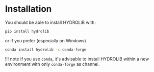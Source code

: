 # Installation

You should be able to install HYDROLIB with:
``` bash
pip install hydrolib
```

or if you prefer (especially on Windows)

``` bash
conda install hydrolib -c conda-forge
```

!!! note
    If you use `conda`, it's advisable to install HYDROLIB
    within a new environment with only `conda-forge` as channel. 
